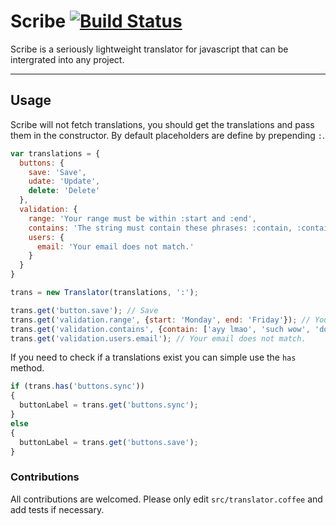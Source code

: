 # Scribe  [![Build Status](https://travis-ci.org/KyleNeedham/scribe.svg?branch=master)](https://travis-ci.org/KyleNeedham/scribe)

Scribe is a seriously lightweight translator for javascript that can be intergrated into any project.

---

## Usage

Scribe will not fetch translations, you should get the translations and pass them in the constructor. By default placeholders are define by prepending `:`.

```javascript
var translations = {
  buttons: {
    save: 'Save',
    udate: 'Update',
    delete: 'Delete'
  },
  validation: {
    range: 'Your range must be within :start and :end',
    contains: 'The string must contain these phrases: :contain, :contain, :contain',
    users: {
      email: 'Your email does not match.'
    }
  }
}

trans = new Translator(translations, ':');

trans.get('button.save'); // Save
trans.get('validation.range', {start: 'Monday', end: 'Friday'}); // Your range must be within Monday and Friday
trans.get('validation.contains', {contain: ['ayy lmao', 'such wow', 'doge']}); // The string must contain these phrases: ayy lmao, such wow, doge
trans.get('validation.users.email'); // Your email does not match.
```

If you need to check if a translations exist you can simple use the `has` method.

```javascript
if (trans.has('buttons.sync'))
{
  buttonLabel = trans.get('buttons.sync');
}
else
{
  buttonLabel = trans.get('buttons.save');
}
```

### Contributions

All contributions are welcomed. Please only edit `src/translator.coffee` and add tests if necessary.
